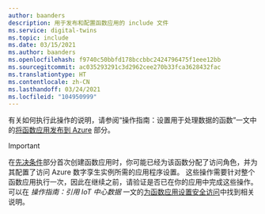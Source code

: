 ```yaml
---
author: baanders
description: 用于发布和配置函数应用的 include 文件
ms.service: digital-twins
ms.topic: include
ms.date: 03/15/2021
ms.author: baanders
ms.openlocfilehash: f9740c50bbfd178bccbbc2424796475f1eee12bb
ms.sourcegitcommit: ac035293291c3d2962cee270b33fca3628432fac
ms.translationtype: HT
ms.contentlocale: zh-CN
ms.lasthandoff: 03/24/2021
ms.locfileid: "104950999"
---
```

有关如何执行此操作的说明，请参阅“操作指南：设置用于处理数据的函数”一文中的[将函数应用发布到 Azure](../articles/digital-twins/how-to-create-azure-function.md#publish-the-function-app-to-azure) 部分。

> [!IMPORTANT]
> 在[先决条件](#prerequisites)部分首次创建函数应用时，你可能已经为该函数分配了访问角色，并为其配置了访问 Azure 数字孪生实例所需的应用程序设置。 这些操作需要针对整个函数应用执行一次，因此在继续之前，请验证是否已在你的应用中完成这些操作。 可以在 *操作指南：引用 IoT 中心数据* 一文的[为函数应用设置安全访问](../articles/digital-twins/how-to-create-azure-function.md#set-up-security-access-for-the-function-app)中找到相关说明。